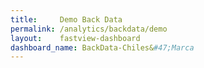 ```yaml
---
title:     Demo Back Data
permalink: /analytics/backdata/demo
layout:    fastview-dashboard
dashboard_name: BackData-Chiles&#47;Marca
---
```

